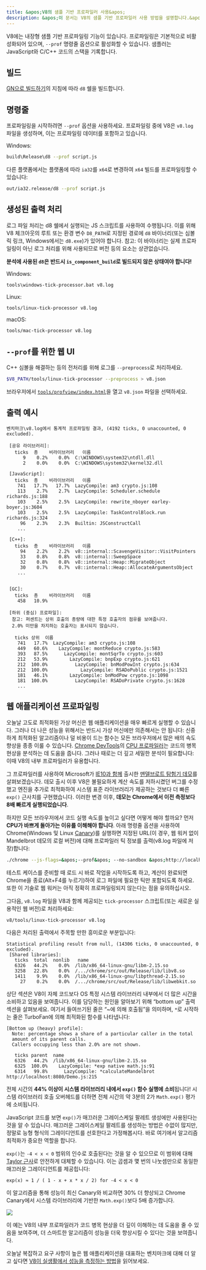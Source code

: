 ```yaml
---
title: &apos;V8의 샘플 기반 프로파일러 사용&apos;
description: &apos;이 문서는 V8의 샘플 기반 프로파일러 사용 방법을 설명합니다.&apos;
---
```

V8에는 내장형 샘플 기반 프로파일링 기능이 있습니다. 프로파일링은 기본적으로 비활성화되어 있으며, `--prof` 명령줄 옵션으로 활성화할 수 있습니다. 샘플러는 JavaScript와 C/C++ 코드의 스택을 기록합니다.

## 빌드

[GN으로 빌드하기](/docs/build-gn)의 지침에 따라 `d8` 쉘을 빌드합니다.

## 명령줄

프로파일링을 시작하려면 `--prof` 옵션을 사용하세요. 프로파일링 중에 V8은 `v8.log` 파일을 생성하며, 이는 프로파일링 데이터를 포함하고 있습니다.

Windows:

```bash
build\Release\d8 --prof script.js
```

다른 플랫폼에서는 플랫폼에 따라 `ia32`를 `x64`로 변경하여 `x64` 빌드를 프로파일링할 수 있습니다:

```bash
out/ia32.release/d8 --prof script.js
```

## 생성된 출력 처리

로그 파일 처리는 d8 쉘에서 실행되는 JS 스크립트를 사용하여 수행됩니다. 이를 위해 V8 체크아웃의 루트 또는 환경 변수 `D8_PATH`로 지정된 경로에 `d8` 바이너리(또는 심볼릭 링크, Windows에서는 `d8.exe`)가 있어야 합니다. 참고: 이 바이너리는 실제 프로파일링이 아닌 로그 처리를 위해 사용되므로 버전 등의 요소는 상관없습니다.

**분석에 사용된 `d8`은 반드시 `is_component_build`로 빌드되지 않은 상태여야 합니다!**

Windows:

```bash
tools\windows-tick-processor.bat v8.log
```

Linux:

```bash
tools/linux-tick-processor v8.log
```

macOS:

```bash
tools/mac-tick-processor v8.log
```

## `--prof`를 위한 웹 UI

C++ 심볼을 해결하는 등의 전처리를 위해 로그를 `--preprocess`로 처리하세요.

```bash
$V8_PATH/tools/linux-tick-processor --preprocess > v8.json
```

브라우저에서 [`tools/profview/index.html`](https://v8.dev/tools/head/profview)을 열고 `v8.json` 파일을 선택하세요.

## 출력 예시

```
벤치마크\v8.log에서 통계적 프로파일링 결과, (4192 ticks, 0 unaccounted, 0 excluded).

 [공유 라이브러리]:
   ticks  총    비라이브러리   이름
      9    0.2%    0.0%  C:\WINDOWS\system32\ntdll.dll
      2    0.0%    0.0%  C:\WINDOWS\system32\kernel32.dll

 [JavaScript]:
   ticks  총    비라이브러리   이름
    741   17.7%   17.7%  LazyCompile: am3 crypto.js:108
    113    2.7%    2.7%  LazyCompile: Scheduler.schedule richards.js:188
    103    2.5%    2.5%  LazyCompile: rewrite_nboyer earley-boyer.js:3604
    103    2.5%    2.5%  LazyCompile: TaskControlBlock.run richards.js:324
     96    2.3%    2.3%  Builtin: JSConstructCall
    ...

 [C++]:
   ticks  총    비라이브러리   이름
     94    2.2%    2.2%  v8::internal::ScavengeVisitor::VisitPointers
     33    0.8%    0.8%  v8::internal::SweepSpace
     32    0.8%    0.8%  v8::internal::Heap::MigrateObject
     30    0.7%    0.7%  v8::internal::Heap::AllocateArgumentsObject
    ...


 [GC]:
   ticks  총    비라이브러리   이름
    458   10.9%

 [하위 (중심) 프로파일]:
  참고: 퍼센트는 상위 호출의 총량에 대한 특정 호출자의 점유를 보여줍니다.
  2.0% 미만을 차지하는 호출자는 표시되지 않습니다.

   ticks 상위  이름
    741   17.7%  LazyCompile: am3 crypto.js:108
    449   60.6%    LazyCompile: montReduce crypto.js:583
    393   87.5%      LazyCompile: montSqrTo crypto.js:603
    212   53.9%        LazyCompile: bnpExp crypto.js:621
    212  100.0%          LazyCompile: bnModPowInt crypto.js:634
    212  100.0%            LazyCompile: RSADoPublic crypto.js:1521
    181   46.1%        LazyCompile: bnModPow crypto.js:1098
    181  100.0%          LazyCompile: RSADoPrivate crypto.js:1628
    ...
```


## 웹 애플리케이션 프로파일링

오늘날 고도로 최적화된 가상 머신은 웹 애플리케이션을 매우 빠르게 실행할 수 있습니다. 그러나 더 나은 성능을 위해서는 반드시 가상 머신에만 의존해서는 안 됩니다: 신중하게 최적화된 알고리즘이나 덜 비용이 드는 함수는 모든 브라우저에서 많은 배의 속도 향상을 종종 이룰 수 있습니다. [Chrome DevTools](https://developers.google.com/web/tools/chrome-devtools/)의 [CPU 프로파일러](https://developers.google.com/web/tools/chrome-devtools/evaluate-performance/reference)는 코드의 병목 현상을 분석하는 데 도움을 줍니다. 그러나 때로는 더 깊고 세밀한 분석이 필요합니다: 이때 V8의 내부 프로파일러가 유용합니다.

그 프로파일러를 사용하여 Microsoft가 [IE10과 함께](https://blogs.msdn.microsoft.com/ie/2012/11/13/ie10-fast-fluid-perfect-for-touch-and-available-now-for-windows-7/) 출시한 [맨델브로트 탐험기 데모](https://web.archive.org/web/20130313064141/http://ie.microsoft.com/testdrive/performance/mandelbrotexplorer/)를 살펴보겠습니다. 데모 출시 이후 V8은 불필요하게 계산 속도를 저하시켰던 버그를 수정했고 엔진을 추가로 최적화하여 시스템 표준 라이브러리가 제공하는 것보다 더 빠른 `exp()` 근사치를 구현했습니다. 이러한 변경 이후, **데모는 Chrome에서 이전 측정보다 8배 빠르게 실행되었습니다**.

하지만 모든 브라우저에서 코드 실행 속도를 높이고 싶다면 어떻게 해야 할까요? 먼저 **CPU가 바쁘게 돌아가는 이유를 이해해야 합니다**. 아래 명령줄 옵션을 사용하여 Chrome(Windows 및 Linux [Canary](https://tools.google.com/dlpage/chromesxs))를 실행하면 지정된 URL(이 경우, 웹 워커 없이 Mandelbrot 데모의 로컬 버전)에 대해 프로파일러 틱 정보를 출력(v8.log 파일에 저장)합니다:

```bash
./chrome --js-flags=&apos;--prof&apos; --no-sandbox &apos;http://localhost:8080/&apos;
```

테스트 케이스를 준비할 때 로드 시 바로 작업을 시작하도록 하고, 계산이 완료되면 Chrome을 종료(Alt+F4를 누르기)하여 로그 파일에 필요한 틱만 포함되도록 하세요. 또한 이 기술로 웹 워커는 아직 정확히 프로파일링되지 않는다는 점을 유의하십시오.

그다음, `v8.log` 파일을 V8과 함께 제공되는 `tick-processor` 스크립트(또는 새로운 실용적인 웹 버전)로 처리하세요:

```bash
v8/tools/linux-tick-processor v8.log
```

다음은 처리된 출력에서 주목할 만한 흥미로운 부분입니다:

```
Statistical profiling result from null, (14306 ticks, 0 unaccounted, 0 excluded).
 [Shared libraries]:
   ticks  total  nonlib   name
   6326   44.2%    0.0%  /lib/x86_64-linux-gnu/libm-2.15.so
   3258   22.8%    0.0%  /.../chrome/src/out/Release/lib/libv8.so
   1411    9.9%    0.0%  /lib/x86_64-linux-gnu/libpthread-2.15.so
     27    0.2%    0.0%  /.../chrome/src/out/Release/lib/libwebkit.so
```

상단 섹션은 V8이 자체 코드보다 OS 특정 시스템 라이브러리 내부에서 더 많은 시간을 소비하고 있음을 보여줍니다. 이를 담당하는 원인을 알아보기 위해 “bottom up” 출력 섹션을 살펴보세요. 여기서 들여쓰기된 줄은 “~에 의해 호출됨”을 의미하며, `*`로 시작하는 줄은 TurboFan에 의해 최적화된 함수를 나타냅니다:

```
[Bottom up (heavy) profile]:
  Note: percentage shows a share of a particular caller in the total
  amount of its parent calls.
  Callers occupying less than 2.0% are not shown.

   ticks parent  name
   6326   44.2%  /lib/x86_64-linux-gnu/libm-2.15.so
   6325  100.0%    LazyCompile: *exp native math.js:91
   6314   99.8%      LazyCompile: *calculateMandelbrot http://localhost:8080/Demo.js:215
```

전체 시간의 **44% 이상이 시스템 라이브러리 내에서 `exp()` 함수 실행에 소비**됩니다! 시스템 라이브러리 호출 오버헤드를 더하면 전체 시간의 약 3분의 2가 `Math.exp()` 평가에 소비됩니다.

JavaScript 코드를 보면 `exp()`가 매끄러운 그레이스케일 팔레트 생성에만 사용된다는 것을 알 수 있습니다. 매끄러운 그레이스케일 팔레트를 생성하는 방법은 수없이 많지만, 정말로 능형 형식의 그레이디언트를 선호한다고 가정해봅시다. 바로 여기에서 알고리즘 최적화가 중요한 역할을 합니다.

`exp()`는 `-4 < x < 0` 범위의 인수로 호출된다는 것을 알 수 있으므로 이 범위에 대해 [Taylor 근사](https://en.wikipedia.org/wiki/Taylor_series)로 안전하게 대체할 수 있습니다. 이는 곱셈과 몇 번의 나눗셈만으로 동일한 매끄러운 그레이디언트를 제공힙니다:

```
exp(x) ≈ 1 / ( 1 - x + x * x / 2) for -4 < x < 0
```

이 알고리즘을 통해 성능이 최신 Canary와 비교하면 30% 더 향상되고 Chrome Canary에서 시스템 라이브러리에 기반한 `Math.exp()`보다 5배 증가합니다.

![](/_img/docs/profile/mandelbrot.png)

이 예는 V8의 내부 프로파일러가 코드 병목 현상을 더 깊이 이해하는 데 도움을 줄 수 있음을 보여주며, 더 스마트한 알고리즘이 성능을 더욱 향상시킬 수 있다는 것을 보여줍니다.

오늘날 복잡하고 요구 사항이 높은 웹 애플리케이션을 대표하는 벤치마크에 대해 더 알고 싶다면 [V8이 실생활에서 성능을 측정하는 방법](/blog/real-world-performance)을 읽어보세요.
